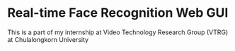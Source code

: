 # Real-time Face Recognition Web GUI
This is a part of my internship at Video Technology Research Group (VTRG) at Chulalongkorn University
